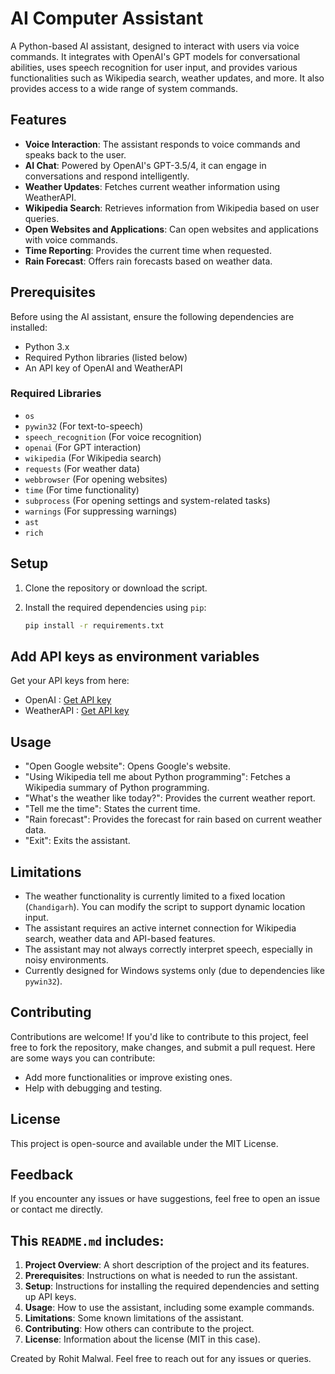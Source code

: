 # AI Computer Assistant

A Python-based AI assistant, designed to interact with users via voice commands. It integrates with OpenAI's GPT models for conversational abilities, uses speech recognition for user input, and provides various functionalities such as Wikipedia search, weather updates, and more. It also provides access to a wide range of system commands.

## Features

- **Voice Interaction**: The assistant responds to voice commands and speaks back to the user.
- **AI Chat**: Powered by OpenAI's GPT-3.5/4, it can engage in conversations and respond intelligently.
- **Weather Updates**: Fetches current weather information using WeatherAPI.
- **Wikipedia Search**: Retrieves information from Wikipedia based on user queries.
- **Open Websites and Applications**: Can open websites and applications with voice commands.
- **Time Reporting**: Provides the current time when requested.
- **Rain Forecast**: Offers rain forecasts based on weather data.

## Prerequisites

Before using the AI assistant, ensure the following dependencies are installed:

- Python 3.x
- Required Python libraries (listed below)
- An API key of OpenAI and WeatherAPI

### Required Libraries

- `os`
- `pywin32` (For text-to-speech)
- `speech_recognition` (For voice recognition)
- `openai` (For GPT interaction)
- `wikipedia` (For Wikipedia search)
- `requests` (For weather data)
- `webbrowser` (For opening websites)
- `time` (For time functionality)
- `subprocess` (For opening settings and system-related tasks)
- `warnings` (For suppressing warnings)
- `ast`
- `rich`

## Setup

1. Clone the repository or download the script.
2. Install the required dependencies using `pip`:

   ```bash
   pip install -r requirements.txt
## Add API keys as environment variables

Get your API keys from here:

- OpenAI : <a href="https://www.openai.com" target="_blank">Get API key</a>
- WeatherAPI : <a href="https://www.weatherapi.com" target="_blank">Get API key</a>

## Usage

- "Open Google website": Opens Google's website.
- "Using Wikipedia tell me about Python programming": Fetches a Wikipedia summary of Python programming.
- "What's the weather like today?": Provides the current weather report.
- "Tell me the time": States the current time.
- "Rain forecast": Provides the forecast for rain based on current weather data.
- "Exit": Exits the assistant.

## Limitations

- The weather functionality is currently limited to a fixed location (`Chandigarh`). You can modify the script to support dynamic location input.
- The assistant requires an active internet connection for Wikipedia search, weather data and API-based features.
- The assistant may not always correctly interpret speech, especially in noisy environments.
- Currently designed for Windows systems only (due to dependencies like `pywin32`).

## Contributing

Contributions are welcome! If you'd like to contribute to this project, feel free to fork the repository, make changes, and submit a pull request. Here are some ways you can contribute:

- Add more functionalities or improve existing ones.
- Help with debugging and testing.

## License

This project is open-source and available under the MIT License.

## Feedback

If you encounter any issues or have suggestions, feel free to open an issue or contact me directly.


## This `README.md` includes:

1. **Project Overview**: A short description of the project and its features.
2. **Prerequisites**: Instructions on what is needed to run the assistant.
3. **Setup**: Instructions for installing the required dependencies and setting up API keys.
4. **Usage**: How to use the assistant, including some example commands.
5. **Limitations**: Some known limitations of the assistant.
6. **Contributing**: How others can contribute to the project.
7. **License**: Information about the license (MIT in this case).


Created by Rohit Malwal. Feel free to reach out for any issues or queries.